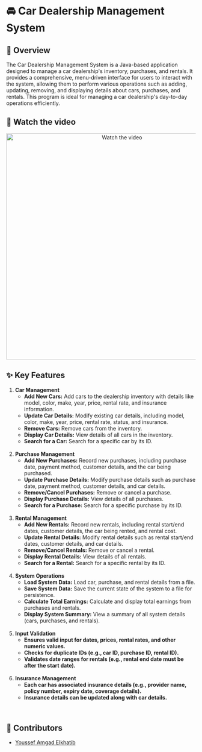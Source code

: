 <h1>🚘 Car Dealership Management System</h1>
<h2>📖 Overview</h2>
<p>The Car Dealership Management System is a Java-based application designed to manage a car dealership's inventory, purchases, and rentals. It provides a comprehensive, menu-driven interface for users to interact with the system, allowing them to perform various operations such as adding, updating, removing, and displaying details about cars, purchases, and rentals. This program is ideal for managing a car dealership's day-to-day operations efficiently.</p>

<h2>🎥 Watch the video</h2>
<p align="center">
  <a href="https://www.youtube.com/watch?v=UOt4hgVDt0c">
    <img src="https://www.mitsubishicars.com/content/dam/mitsubishi-motors-us/images/siteimages/become-a-dealer/2024-mitsubishi-dealer-vehicle-lineup.jpg" alt="Watch the video" width="600">
  </a>
</p>

<h2>✨ Key Features</h2>
<ol>
    <li><strong>Car Management</strong>
    </br>
        <ul>
            <li><strong>Add New Cars:</strong> Add cars to the dealership inventory with details like model, color, make, year, price, rental rate, and insurance information.</li>
            <li><strong>Update Car Details:</strong> Modify existing car details, including model, color, make, year, price, rental rate, status, and insurance.</li>
            <li><strong>Remove Cars:</strong> Remove cars from the inventory.</li>
            <li><strong>Display Car Details:</strong> View details of all cars in the inventory.</li>
            <li><strong>Search for a Car:</strong> Search for a specific car by its ID.</li>
        </ul>
    </li>
    </br>
    <li><strong>Purchase Management</strong>
    </br>
        <ul>
            <li><strong>Add New Purchases:</strong> Record new purchases, including purchase date, payment method, customer details, and the car being purchased.</li>
            <li><strong>Update Purchase Details:</strong> Modify purchase details such as purchase date, payment method, customer details, and car details.</li>
            <li><strong>Remove/Cancel Purchases:</strong> Remove or cancel a purchase.</li>
            <li><strong>Display Purchase Details:</strong> View details of all purchases.</li>
            <li><strong>Search for a Purchase:</strong> Search for a specific purchase by its ID.</li>
        </ul>
    </li>
    </br>
    <li><strong>Rental Management</strong>
    </br>
        <ul>
            <li><strong>Add New Rentals:</strong> Record new rentals, including rental start/end dates, customer details, the car being rented, and rental cost.</li>
            <li><strong>Update Rental Details:</strong> Modify rental details such as rental start/end dates, customer details, and car details.</li>
            <li><strong>Remove/Cancel Rentals:</strong> Remove or cancel a rental.</li>
            <li><strong>Display Rental Details:</strong> View details of all rentals.</li>
            <li><strong>Search for a Rental:</strong> Search for a specific rental by its ID.</li>
        </ul>
    </li>
    </br>
    <li><strong>
       System Operations
    </strong>
    </br>
<ul>
    <li><strong>Load System Data:</strong> Load car, purchase, and rental details from a file.</li>
    <li><strong>Save System Data:</strong> Save the current state of the system to a file for persistence.</li>
    <li><strong>Calculate Total Earnings:</strong> Calculate and display total earnings from purchases and rentals.</li>
    <li><strong>Display System Summary:</strong> View a summary of all system details (cars, purchases, and rentals).</li>
</ul> 
    </li>
    </br>    
<li>
    <strong>Input Validation</strong>
    </br>
    <ul>
    <li><strong>Ensures valid input for dates, prices, rental rates, and other numeric values.</strong></li>
    <li><strong>Checks for duplicate IDs (e.g., car ID, purchase ID, rental ID).</strong></li>
    <li><strong>Validates date ranges for rentals (e.g., rental end date must be after the start date).</strong></li>
    </ul>
</li>
    </br>
<li>
    <strong>Insurance Management</strong>
    </br>
    <ul>
    <li><strong>Each car has associated insurance details (e.g., provider name, policy number, expiry date, coverage details).</strong></li>
    <li><strong>Insurance details can be updated along with car details.</strong></li>
</ul>
</li>

</ol>

</br>
<h2>🤝 Contributors</h2>

- [Youssef Amgad Elkhatib](https://github.com/Youssef-Amgad-Elkhatib)









